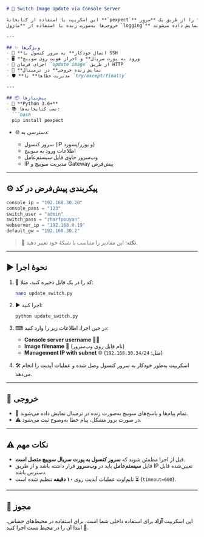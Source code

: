 
````markdown
# 🔄 Switch Image Update via Console Server

این اسکریپت با استفاده از کتابخانهٔ **`pexpect`** به یک **سرور کنسول** وصل می‌شود و عملیات **به‌روزرسانی سیستم‌عامل سوییچ** را از طریق یک **سرور HTTP** انجام می‌دهد.  
خروجی‌ها به‌صورت زنده با استفاده از **ماژول `logging`** در ترمینال نمایش داده می‌شوند.  

---

## ✨ ویژگی‌ها
- 🔌 **اتصال خودکار** به سرور کنسول با SSH  
- 🖥 **ورود به پورت سریال** و احراز هویت روی سوییچ  
- 🚀 اجرای فرمان `update image` از طریق HTTP  
- 👀 **نمایش زنده خروجی** در ترمینال  
- 🛡 **مدیریت خطاها** با `try/except/finally`  

---

## 📦 پیش‌نیازها
- 🐍 **Python 3.6+**
- 📚 نصب کتابخانه‌ها:
  ```bash
  pip install pexpect
````

* 🌐 دسترسی به:

  * سرور کنسول (IP و یوزر/پسورد)
  * اطلاعات ورود به سوییچ
  * وب‌سرور حاوی فایل سیستم‌عامل
  * IP مدیریت سوییچ و Gateway پیش‌فرض

---

## ⚙ پیکربندی پیش‌فرض در کد

```python
console_ip = "192.168.30.20"
console_pass = "123"
switch_user = "admin"
switch_pass = "zharfpouyan"
webserver_ip = "192.168.0.19"
default_gw = "192.168.30.2"
```

> 📝 **نکته:** این مقادیر را متناسب با شبکهٔ خود تغییر دهید.

---

## ▶ نحوهٔ اجرا

1. 💾 کد را در یک فایل ذخیره کنید، مثلا:

   ```bash
   nano update_switch.py
   ```

2. ▶ اجرا کنید:

   ```bash
   python update_switch.py
   ```

3. ⌨ در حین اجرا، اطلاعات زیر را وارد کنید:

   * **Console server username** 🧑‍💻
   * **Image filename** 📂 (نام فایل روی وب‌سرور)
   * **Management IP with subnet** 🌐 (مثل: `192.168.30.34/24`)

4. 🛠 اسکریپت به‌طور خودکار به سرور کنسول وصل شده و عملیات آپدیت را انجام می‌دهد.

---

## 📜 خروجی

* 📡 تمام پیام‌ها و پاسخ‌های سوییچ به‌صورت زنده در ترمینال نمایش داده می‌شوند.
* ⚠ در صورت بروز مشکل، پیام خطا به‌وضوح ثبت می‌شود.

---

## ⚠ نکات مهم

* قبل از اجرا مطمئن شوید که **سرور کنسول به پورت سریال سوییچ متصل است**.
* فایل **سیستم‌عامل** باید در **وب‌سرور** قرار داشته باشد و از طریق IP تعیین‌شده قابل دسترس باشد.
* تایم‌اوت عملیات آپدیت روی **۱۰ دقیقه** تنظیم شده است ⏳ (`timeout=600`).

---

## 📄 مجوز

این اسکریپت **آزاد** برای استفاده داخلی شما است.
برای استفاده در محیط‌های حساس، ابتدا آن را در محیط تست اجرا کنید 🧪.

```
